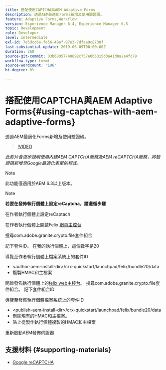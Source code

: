 ```yaml
---
title: 搭配使用CAPTCHA與AEM Adaptive Forms
description: 透過AEM最適化Forms新增及使用驗證碼。
feature: Adaptive Forms,Workflow
version: Experience Manager 6.4, Experience Manager 6.5
topic: Development
role: Developer
level: Intermediate
exl-id: 7e5dcc6e-fe56-49af-97e3-7dfaa9c8738f
last-substantial-update: 2019-06-09T00:00:00Z
duration: 260
source-git-commit: 03b68057748892c757e0b5315d3a41d0a2e4fc79
workflow-type: tm+mt
source-wordcount: '196'
ht-degree: 0%

---
```


# 搭配使用CAPTCHA與AEM Adaptive Forms{#using-captchas-with-aem-adaptive-forms}

透過AEM最適化Forms新增及使用驗證碼。

>[!VIDEO](https://video.tv.adobe.com/v/18336?quality=12&learn=on)

*此影片會逐步說明使用內建AEM CAPTCHA服務及AEM reCAPTCHA服務，將驗證碼新增至Google最適化表單的程式。*

>[!NOTE]
>
>此功能僅適用於AEM 6.3以上版本。

>[!NOTE]
>
>**若要在發佈執行個體上設定reCaptcha，請遵循步驟**
>
>在作者執行個體上設定reCaptach
>
>在作者執行個體上開啟Felix [網頁主控台](http://localhost:4502/system/console/bundles)
>
>搜尋com.adobe.granite.crypto.file套件組合
>
>記下套件ID。 在我的執行個體上，這個數字是20
>
>導覽至作者執行個體上檔案系統上的套件ID
>
>* &lt;author-aem-install-dir>/crx-quickstart/launchpad/felix/bundle20/data
>* 複製HMAC和主檔案
>
>開啟發佈執行個體上的[felix web主控台](http://localhost:4502/system/console/bundles)。 搜尋com.adobe.granite.crypto.file套件組合。 記下套件組合ID
>
>導覽至發佈執行個體檔案系統上的套件ID
>
>* &lt;publish-aem-install-dir>/crx-quickstart/launchpad/felix/bundle20/data
>* 刪除現有的HMAC和主檔案。
>* 貼上從製作執行個體複製的HMAC和主檔案
>
>重新啟動AEM發佈伺服器

## 支援材料 {#supporting-materials}

* [Google reCAPTCHA](https://www.google.com/recaptcha)
